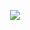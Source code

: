 <p align="center">
<img src="https://user-images.githubusercontent.com/53242511/82916575-99803780-9f48-11ea-9f5f-62f272cae107.jpeg">
</p> 
